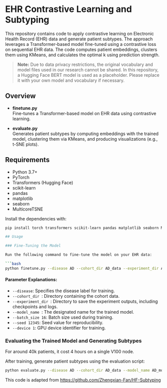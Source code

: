 # EHR Contrastive Learning and Subtyping

This repository contains code to apply contrastive learning on Electronic Health Record (EHR) data and generate patient subtypes. The approach leverages a Transformer-based model fine-tuned using a contrastive loss on sequential EHR data. The code computes patient embeddings, clusters them using KMeans, and calculates the optimal k using prediction strength.

> **Note:** Due to data privacy restrictions, the original vocabulary and model files used in our research cannot be shared. In this repository, a Hugging Face BERT model is used as a placeholder. Please replace it with your own model and vocabulary if necessary.

## Overview

- **finetune.py**  
  Fine-tunes a Transformer-based model on EHR data using contrastive learning.

- **evaluate.py**  
  Generates patient subtypes by computing embeddings with the trained model, clustering them via KMeans, and producing visualizations (e.g., t-SNE plots).

## Requirements

- Python 3.7+
- PyTorch
- Transformers (Hugging Face)
- scikit-learn
- pandas
- matplotlib
- seaborn
- MulticoreTSNE

Install the dependencies with:

```bash
pip install torch transformers scikit-learn pandas matplotlib seaborn MulticoreTSNE

## Usage

### Fine-Tuning the Model

Run the following command to fine-tune the model on your EHR data:

```bash
python finetune.py --disease AD --cohort_dir AD_data --experiment_dir AD --model_name cl_maskage_b16 --batch_size 16 --seed 12345 --device 1
```

#### Parameter Explanations:

- `--disease`: Specifies the disease label for training.
- `--cohort_dir `: Directory containing the  cohort data.
- `--experiment_dir `: Directory to save the experiment outputs, including checkpoints and logs.
- `--model_name `: The designated name for the trained model.
- `--batch_size 16`: Batch size used during training.
- `--seed 12345`: Seed value for reproducibility.
- `--device 1`: GPU device identifier for training.

### Evaluating the Trained Model and Generating Subtypes
For around 40k patients, it cost 4 hours on a single V100 node.

After training, generate patient subtypes using the evaluation script:

```bash
python evaluate.py --disease AD --cohort_dir AD_data --model_name AD_model --experiment_dir AD --k 5 --fold_idx 4 --device 0 
```

This code is adapted from https://github.com/Zhengxian-Fan/HF-Subtyping



